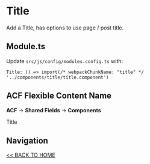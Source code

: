 # Title

Add a Title, has options to use page / post title.

## Module.ts

Update `src/js/config/modules.config.ts` with:

`Title: () => import(/* webpackChunkName: "title" */ '../components/title/title.component')`

## ACF Flexible Content Name

**ACF** -> **Shared Fields** -> **Components**

Title

## Navigation

[<< BACK TO HOME](../README.md)
